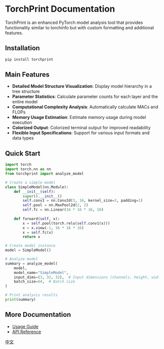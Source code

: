 # TorchPrint Documentation

TorchPrint is an enhanced PyTorch model analysis tool that provides functionality similar to torchinfo but with custom formatting and additional features.

## Installation

```bash
pip install torchprint
```

## Main Features

- **Detailed Model Structure Visualization**: Display model hierarchy in a tree structure
- **Parameter Statistics**: Calculate parameter counts for each layer and the entire model
- **Computational Complexity Analysis**: Automatically calculate MACs and FLOPs
- **Memory Usage Estimation**: Estimate memory usage during model execution
- **Colorized Output**: Colorized terminal output for improved readability
- **Flexible Input Specifications**: Support for various input formats and data types

## Quick Start

```python
import torch
import torch.nn as nn
from torchprint import analyze_model

# Create a simple model
class SimpleModel(nn.Module):
    def __init__(self):
        super().__init__()
        self.conv1 = nn.Conv2d(3, 16, kernel_size=3, padding=1)
        self.pool = nn.MaxPool2d(2, 2)
        self.fc = nn.Linear(16 * 16 * 16, 10)
        
    def forward(self, x):
        x = self.pool(torch.relu(self.conv1(x)))
        x = x.view(-1, 16 * 16 * 16)
        x = self.fc(x)
        return x

# Create model instance
model = SimpleModel()

# Analyze model
summary = analyze_model(
    model,
    model_name="SimpleModel",
    input_dims=(3, 32, 32),  # Input dimensions (channels, height, width)
    batch_size=64,  # Batch size
)

# Print analysis results
print(summary)
```

## More Documentation

- [Usage Guide](usage.md)
- [API Reference](api.md)

[中文](index_zh.md)
